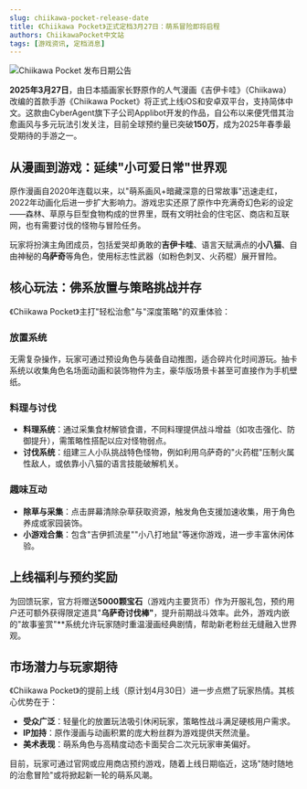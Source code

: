 ```yaml
---
slug: chiikawa-pocket-release-date
title: 《Chiikawa Pocket》正式定档3月27日：萌系冒险即将启程
authors: ChiikawaPocket中文站
tags: [游戏资讯, 定档消息]
---
```


![Chiikawa Pocket 发布日期公告](/img/blog/release-date.png)

**2025年3月27日**，由日本插画家长野原作的人气漫画《吉伊卡哇》（Chiikawa）改编的首款手游《Chiikawa Pocket》将正式上线iOS和安卓双平台，支持简体中文。这款由CyberAgent旗下子公司Applibot开发的作品，自公布以来便凭借其治愈画风与多元玩法引发关注，目前全球预约量已突破**150万**，成为2025年春季最受期待的手游之一。

## 从漫画到游戏：延续"小可爱日常"世界观

原作漫画自2020年连载以来，以"萌系画风+暗藏深意的日常故事"迅速走红，2022年动画化后进一步扩大影响力。游戏忠实还原了原作中充满奇幻色彩的设定——森林、草原与巨型食物构成的世界里，既有文明社会的住宅区、商店和互联网，也有需要讨伐的怪物与冒险任务。

玩家将扮演主角团成员，包括爱哭却勇敢的**吉伊卡哇**、语言天赋满点的**小八猫**、自由神秘的**乌萨奇**等角色，使用标志性武器（如粉色刺叉、火药棍）展开冒险。

## 核心玩法：佛系放置与策略挑战并存

《Chiikawa Pocket》主打"轻松治愈"与"深度策略"的双重体验：

### 放置系统

无需复杂操作，玩家可通过预设角色与装备自动推图，适合碎片化时间游玩。抽卡系统以收集角色名场面动画和装饰物件为主，豪华版场景卡甚至可直接作为手机壁纸。

### 料理与讨伐

- **料理系统**：通过采集食材解锁食谱，不同料理提供战斗增益（如攻击强化、防御提升），需策略性搭配以应对怪物弱点。
- **讨伐系统**：组建三人小队挑战特色怪物，例如利用乌萨奇的"火药棍"压制火属性敌人，或依靠小八猫的语言技能破解机关。

### 趣味互动

- **除草与采集**：点击屏幕清除杂草获取资源，触发角色支援加速收集，用于角色养成或家园装饰。
- **小游戏合集**：包含"吉伊抓流星""小八打地鼠"等迷你游戏，进一步丰富休闲体验。

## 上线福利与预约奖励

为回馈玩家，官方将赠送**5000颗宝石**（游戏内主要货币）作为开服礼包，预约用户还可额外获得限定道具"**乌萨奇讨伐棒"**，提升前期战斗效率。此外，游戏内嵌的"故事鉴赏"**系统允许玩家随时重温漫画经典剧情，帮助新老粉丝无缝融入世界观。

## 市场潜力与玩家期待

《Chiikawa Pocket》的提前上线（原计划4月30日）进一步点燃了玩家热情。其核心优势在于：

- **受众广泛**：轻量化的放置玩法吸引休闲玩家，策略性战斗满足硬核用户需求。
- **IP加持**：原作漫画与动画积累的庞大粉丝群为游戏提供天然流量。
- **美术表现**：萌系角色与高精度动态卡面契合二次元玩家审美偏好。

目前，玩家可通过官网或应用商店预约游戏，随着上线日期临近，这场"随时随地的治愈冒险"或将掀起新一轮的萌系风潮。